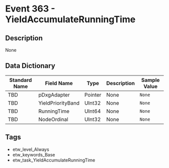 # Event 363 - YieldAccumulateRunningTime

## Description
None

## Data Dictionary
|Standard Name|Field Name|Type|Description|Sample Value|
|---|---|---|---|---|
|TBD|pDxgAdapter|Pointer|None|`None`|
|TBD|YieldPriorityBand|UInt32|None|`None`|
|TBD|RunningTime|UInt64|None|`None`|
|TBD|NodeOrdinal|UInt32|None|`None`|

## Tags
* etw_level_Always
* etw_keywords_Base
* etw_task_YieldAccumulateRunningTime